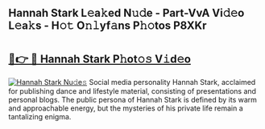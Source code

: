 ## Hannah Stark L𝚎a𝚔ed N𝚞𝚍e - Part-VvA Vi𝚍𝚎o L𝚎a𝚔s - H𝚘𝚝 O𝚗𝚕yf𝚊ns P𝚑𝚘tos P8XKr

# <h2><a href="http://kf0kz9r.oniu.top/?m=Hannah+Stark">🔗👉 🔴 Hannah Stark P𝚑ot𝚘𝚜 V𝚒d𝚎o</a></h2>

[![Hannah Stark Nu𝚍e𝚜](https://i.imgur.com/0qMVB7G.gif)](http://kf0kz9r.oniu.top/?m=Hannah+Stark)
Social media personality Hannah Stark, acclaimed for publishing dance and lifestyle material, consisting of presentations and personal blogs. The public persona of Hannah Stark is defined by its warm and approachable energy, but the mysteries of his private life remain a tantalizing enigma.  
